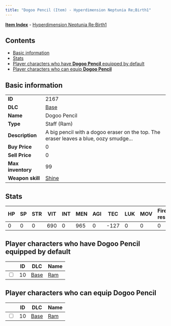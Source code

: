 ```yaml
---
title: "Dogoo Pencil (Item) - Hyperdimension Neptunia Re;Birth1"
---
```


[**Item Index**](/neptunia/rb1/item/index.html) - [Hyperdimension Neptunia Re;Birth1](/neptunia/rb1)

## Contents

- [Basic information](#basic-information)
- [Stats](#stats)
- [Player characters who have **Dogoo Pencil** equipped by default](#player-characters-who-have-dogoo-pencil-equipped-by-default)
- [Player characters who can equip **Dogoo Pencil**](#player-characters-who-can-equip-dogoo-pencil)

## Basic information

|   |   |
| -- | -- |
| **ID** | 2167 |
| **DLC** | [Base](/neptunia/rb1/dlc/1-base.html) |
| **Name** | Dogoo Pencil |
| **Type** | Staff (Ram) |
| **Description** | A big pencil with a dogoo eraser on the top. The eraser leaves a blue, oozy smudge... |
| **Buy Price** | 0 |
| **Sell Price** | 0 |
| **Max inventory** | 99 |
| **Weapon skill** | [Shine](/neptunia/rb1/skill/1-1801-shine.html) |


## Stats

| HP | SP | STR | VIT | INT | MEN | AGI | TEC | LUK | MOV | Fire res. | Ice res. | Wind res. | Lightning res. |
| -- | -- | --- | --- | --- | --- | --- | --- | --- | --- | --------- | -------- | --------- | -------------- |
| 0 | 0 | 0 | 690 | 0 | 965 | 0 | -127 | 0 | 0 | 0 | 0 | 0 | 0 |


## Player characters who have **Dogoo Pencil** equipped by default

|    | ID | DLC | Name |
| -- | -- | --- | ---- |
| <input type="checkbox" id="rb1-player-1-10" class="trackbox" /> | 10 | [Base](/neptunia/rb1/dlc/1-base.html) | [Ram](/neptunia/rb1/player/1-10-ram.html) |


## Player characters who can equip **Dogoo Pencil**

|    | ID | DLC | Name |
| -- | -- | --- | ---- |
| <input type="checkbox" id="rb1-player-1-10" class="trackbox" /> | 10 | [Base](/neptunia/rb1/dlc/1-base.html) | [Ram](/neptunia/rb1/player/1-10-ram.html) |
